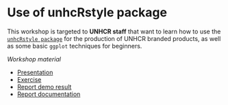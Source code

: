 
<!-- README.md is generated from README.Rmd. Please edit that file -->

# Use of unhcRstyle package

<!-- badges: start -->
<!-- badges: end -->

This workshop is targeted to **UNHCR staff** that want to learn how to
use the [`unhcRstyle package`](https://github.com/UNHCR-WEB/unhcRstyle)
for the production of UNHCR branded products, as well as some basic
`ggplot` techniques for beginners.

*Workshop material*

-   [Presentation](https://github.com/vidonne/unhcRstyle_workshop/tree/master/presentation)
-   [Exercise]()
-   [Report demo result]()
-   [Report documentation]()
